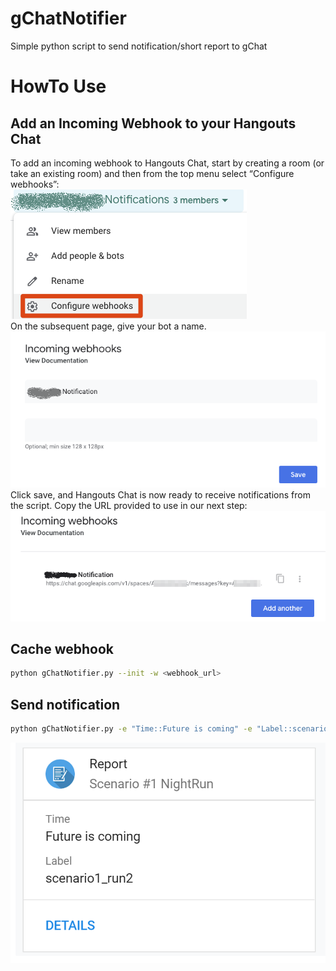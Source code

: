 # gChatNotifier

Simple python script to send notification/short report to gChat

# HowTo Use

## Add an Incoming Webhook to your Hangouts Chat

To add an incoming webhook to Hangouts Chat, start by creating a room (or take an existing room) and then from the top menu select “Configure webhooks”:  
![1](images/1.png)  
On the subsequent page, give your bot a name.  
![2](images/2.png)  
Click save, and Hangouts Chat is now ready to receive notifications from the script. Copy the URL provided to use in our next step:  
![3](images/3.png)  

## Cache webhook

```bash
python gChatNotifier.py --init -w <webhook_url>
```

## Send notification

```bash
python gChatNotifier.py -e "Time::Future is coming" -e "Label::scenario1_run2 --details_url "google.com" --title "Report" --subtitle="Scenario #1 NightRun"
```

![4](images/4.png)
